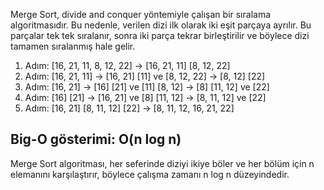 Merge Sort, divide and conquer yöntemiyle çalışan bir sıralama algoritmasıdır. Bu nedenle, verilen dizi ilk olarak iki eşit parçaya ayrılır. Bu parçalar tek tek sıralanır, sonra iki parça tekrar birleştirilir ve böylece dizi tamamen sıralanmış hale gelir.

1. Adım: [16, 21, 11, 8, 12, 22] -> [16, 21, 11] [8, 12, 22]
2.  Adım: [16, 21, 11] -> [16, 21] [11] ve [8, 12, 22] -> [8, 12] [22]
3.  Adım: [16, 21] -> [16] [21] ve [11] [8, 12] -> [8] [11, 12] ve [22]
4.  Adım: [16] [21] -> [16, 21] ve [8] [11, 12] -> [8, 11, 12] ve [22]
5.  Adım: [16, 21] [8, 11, 12] [22] -> [8, 11, 12, 16, 21, 22]

## Big-O gösterimi: O(n log n)

Merge Sort algoritması, her seferinde diziyi ikiye böler ve her bölüm için n elemanını karşılaştırır, böylece çalışma zamanı n log n düzeyindedir.
